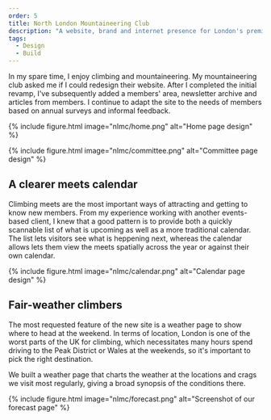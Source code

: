 ```yaml
---
order: 5
title: North London Mountaineering Club
description: "A website, brand and internet presence for London's premier climbing club"
tags:
  - Design
  - Build
---
```


In my spare time, I enjoy climbing and mountaineering. My mountaineering club asked me if I could redesign their website. After I completed the initial revamp, I've subsequently added a members' area, newsletter archive and articles from members. I continue to adapt the site to the needs of members based on annual surveys and informal feedback.

{% include figure.html image="nlmc/home.png" alt="Home page design" %}

{% include figure.html image="nlmc/committee.png" alt="Committee page design" %}

## A clearer meets calendar

Climbing meets are the most important ways of attracting and getting to know new members. From my experience working with another events-based client, I knew that a good pattern is to provide both a quickly scannable list of what is upcoming as well as a more traditional calendar. The list lets visitors see what is heppening next, whereas the calendar allows lets them view the meets spatially across the year or against their own calendar.

{% include figure.html image="nlmc/calendar.png" alt="Calendar page design" %}

## Fair-weather climbers

The most requested feature of the new site is a weather page to show where to head at the weekend. In terms of location, London is one of the worst parts of the UK for climbing, which necessitates many hours spend driving to the Peak District or Wales at the weekends, so it's important to pick the right destination.

We built a weather page that charts the weather at the locations and crags we visit most regularly, giving a broad synopsis of the conditions there.

{% include figure.html image="nlmc/forecast.png" alt="Screenshot of our forecast page" %}
